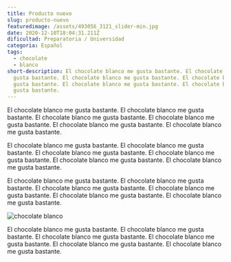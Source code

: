 ```yaml
---
title: Producto nuevo
slug: producto-nuevo
featuredimage: /assets/493056_3121_slider-min.jpg
date: 2020-12-10T18:04:31.211Z
dificultad: Preparatoria / Universidad
categoria: Español
tags:
  - chocolate
  - blanco
short-description: El chocolate blanco me gusta bastante. El chocolate blanco me
  gusta bastante. El chocolate blanco me gusta bastante. El chocolate blanco me
  gusta bastante. El chocolate blanco me gusta bastante. El chocolate blanco me
  gusta bastante.
---
```

El chocolate blanco me gusta bastante. El chocolate blanco me gusta bastante. El chocolate blanco me gusta bastante. El chocolate blanco me gusta bastante. El chocolate blanco me gusta bastante. El chocolate blanco me gusta bastante.

El chocolate blanco me gusta bastante. El chocolate blanco me gusta bastante. El chocolate blanco me gusta bastante. El chocolate blanco me gusta bastante. El chocolate blanco me gusta bastante. El chocolate blanco me gusta bastante.

El chocolate blanco me gusta bastante. El chocolate blanco me gusta bastante. El chocolate blanco me gusta bastante. El chocolate blanco me gusta bastante. El chocolate blanco me gusta bastante. El chocolate blanco me gusta bastante.

![chocolate blanco](/assets/1.jpg "chocolate blanco")

El chocolate blanco me gusta bastante. El chocolate blanco me gusta bastante. El chocolate blanco me gusta bastante. El chocolate blanco me gusta bastante. El chocolate blanco me gusta bastante. El chocolate blanco me gusta bastante.